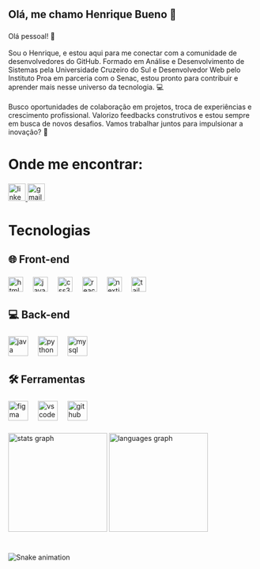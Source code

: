 <h2 align="left">Olá, me chamo Henrique Bueno 👋</h2>

###

<p align="left">Olá pessoal! 👋<br><br>Sou o Henrique, e estou aqui para me conectar com a comunidade de desenvolvedores do GitHub. Formado em Análise e Desenvolvimento de Sistemas pela Universidade Cruzeiro do Sul e Desenvolvedor Web pelo Instituto Proa em parceria com o Senac, estou pronto para contribuir e aprender mais nesse universo da tecnologia. 💻<br><br>Busco oportunidades de colaboração em projetos, troca de experiências e crescimento profissional. Valorizo feedbacks construtivos e estou sempre em busca de novos desafios. Vamos trabalhar juntos para impulsionar a inovação? 🚀</p>

###

<h1 align="left">Onde me encontrar:</h1>

###

<div align="left">
  <a href="www.linkedin.com/in/henrique-buen" target="_blank">
    <img src="https://img.shields.io/static/v1?message=LinkedIn&logo=linkedin&label=&color=0077B5&logoColor=white&labelColor=&style=for-the-badge" height="35" alt="linkedin logo"  />
  </a>
  <a href="henrique.bueno2311@gmail.com" target="_blank">
    <img src="https://img.shields.io/static/v1?message=Gmail&logo=gmail&label=&color=272727&logoColor=white&labelColor=&style=for-the-badge" height="35" alt="gmail logo"  />
  </a>
</div>

###

<h1 align="left">Tecnologias</h1>

###

<h2 align="left">🌐 Front-end</h2>

###

<div align="left">
  <img src="https://cdn.jsdelivr.net/gh/devicons/devicon/icons/html5/html5-original.svg" height="30" alt="html5 logo"  />
  <img width="12" />
  <img src="https://cdn.jsdelivr.net/gh/devicons/devicon/icons/javascript/javascript-original.svg" height="30" alt="javascript logo"  />
  <img width="12" />
  <img src="https://cdn.jsdelivr.net/gh/devicons/devicon/icons/css3/css3-original.svg" height="30" alt="css3 logo"  />
  <img width="12" />
  <img src="https://cdn.jsdelivr.net/gh/devicons/devicon/icons/react/react-original.svg" height="30" alt="react logo"  />
  <img width="12" />
  <img src="https://cdn.jsdelivr.net/gh/devicons/devicon/icons/nextjs/nextjs-original.svg" height="30" alt="nextjs logo"  />
  <img width="12" />
  <img src="https://cdn.jsdelivr.net/gh/devicons/devicon/icons/tailwindcss/tailwindcss-original-wordmark.svg" height="30" alt="tailwindcss logo"  />
</div>

###

<h2 align="left">💻 Back-end</h2>

###

<div align="left">
  <img src="https://cdn.jsdelivr.net/gh/devicons/devicon/icons/java/java-original.svg" height="40" alt="java logo"  />
  <img width="12" />
  <img src="https://cdn.jsdelivr.net/gh/devicons/devicon/icons/python/python-original.svg" height="40" alt="python logo"  />
  <img width="12" />
  <img src="https://cdn.jsdelivr.net/gh/devicons/devicon/icons/mysql/mysql-original.svg" height="40" alt="mysql logo"  />
</div>

###

<h2 align="left">🛠️ Ferramentas</h2>

###

<div align="left">
  <img src="https://cdn.jsdelivr.net/gh/devicons/devicon/icons/figma/figma-original.svg" height="40" alt="figma logo"  />
  <img width="12" />
  <img src="https://cdn.jsdelivr.net/gh/devicons/devicon/icons/vscode/vscode-original.svg" height="40" alt="vscode logo"  />
  <img width="12" />
  <img src="https://cdn.jsdelivr.net/gh/devicons/devicon/icons/github/github-original.svg" height="40" alt="github logo"  />
</div>

###

<div align="left">
  <img src="https://github-readme-stats.vercel.app/api?username=henriquebuen&hide_title=false&hide_rank=false&show_icons=true&include_all_commits=true&count_private=true&disable_animations=false&theme=dark&locale=en&hide_border=false" height="200" alt="stats graph"  />
  <img src="https://github-readme-stats.vercel.app/api/top-langs?username=henriquebuen&locale=en&hide_title=false&layout=compact&card_width=320&langs_count=12&theme=dark&hide_border=true" height="200" alt="languages graph"  />
</div>

###

<br clear="both">

<img src="https://raw.githubusercontent.com/henriquebuen/henriquebuen/output/snake.svg" alt="Snake animation" />

###
